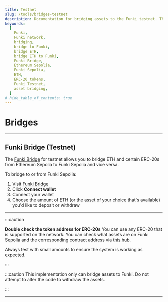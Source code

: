 ```yaml
---
title: Testnet
slug: /tools/bridges-testnet
description: Documentation for bridging assets to the Funki testnet. This page covers how to bridge ETH and ERC-20s between Ethereum testnet and Funki testnet, with essential cautions and contract information.
keywords:
  [
    Funki,
    Funki network,
    bridging,
    bridge to Funki,
    bridge ETH,
    bridge ETH to Funki,
    Funki Bridge,
    Ethereum Sepolia,
    Funki Sepolia,
    ETH,
    ERC-20 tokens,
    Funki Testnet,
    asset bridging,
  ]
# hide_table_of_contents: true
---
```


# Bridges

---

## Funki Bridge (Testnet)

The [Funki Bridge](https://sepolia-swap.funkichain.com/) for testnet allows you to bridge ETH and certain ERC-20s from Ethereum Sepolia to Funki Sepolia and vice versa.

To bridge to or from Funki Sepolia:

1. Visit [Funki Bridge](https://sepolia-swap.funkichain.com/)
2. Click **Connect wallet**
3. Connect your wallet
4. Choose the amount of ETH (or the asset of your choice that's available) you'd like to deposit or withdraw

---

<!-- ## Programmatic Bridging

See the [sample code repository](https://github.com/base-org/guides/tree/main/bridge/native) to see how to bridge ETH and ERC-20s from Ethereum Sepolia to Funki Sepolia. -->

:::caution

**Double check the token address for ERC-20s** You can use any ERC-20 that is
supported on the network. You can check what assets are on Funki Sepolia and the
corresponding contract address via [this hub](https://github.com/ethereum-optimism/ethereum-optimism.github.io/tree/master/data).
<!-- Ensure there is an address for `base-sepolia`, [example](https://github.com/ethereum-optimism/ethereum-optimism.github.io/blob/master/data/WETH/data.json#L19-L21). -->
Always test with small amounts to ensure the system is working as expected.

:::

:::caution
This implementation only can bridge assets to Funki. Do not attempt to alter the
code to withdraw the assets.

:::

---
